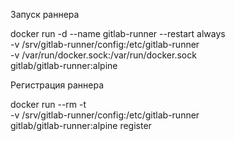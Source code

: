 Запуск раннера

docker run -d --name gitlab-runner --restart always \
    -v /srv/gitlab-runner/config:/etc/gitlab-runner \
    -v /var/run/docker.sock:/var/run/docker.sock \
    gitlab/gitlab-runner:alpine

Регистрация раннера

docker run --rm -t \
-v /srv/gitlab-runner/config:/etc/gitlab-runner \
gitlab/gitlab-runner:alpine register